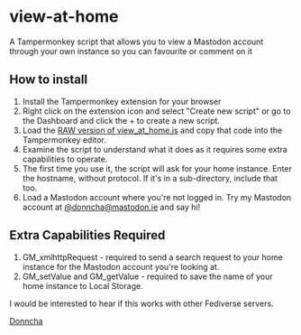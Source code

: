 # view-at-home
A Tampermonkey script that allows you to view a Mastodon account through your own instance so you can favourite or comment on it

## How to install
1. Install the Tampermonkey extension for your browser
2. Right click on the extension icon and select "Create new script" or go to the Dashboard and click the + to create a new script.
3. Load the [RAW version of view_at_home.js](https://raw.githubusercontent.com/donnchawp/view-at-home/main/view_at_home.js) and copy that code into the Tampermonkey editor.
4. Examine the script to understand what it does as it requires some extra capabilities to operate.
5. The first time you use it, the script will ask for your home instance. Enter the hostname, without protocol. If it's in a sub-directory, include that too.
5. Load a Mastodon account where you're not logged in. Try my Mastodon account at [@donncha@mastodon.ie](https://mastodon.ie/@donncha) and say hi!

## Extra Capabilities Required
1. GM_xmlhttpRequest - required to send a search request to your home instance for the Mastodon account you're looking at.
2. GM_setValue and GM_getValue - required to save the name of your home instance to Local Storage.

I would be interested to hear if this works with other Fediverse servers.

[Donncha](https://odd.blog/)
